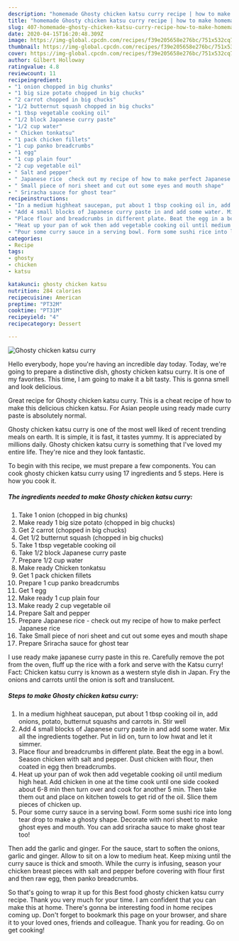 ```yaml
---
description: "homemade Ghosty chicken katsu curry recipe | how to make homemade Ghosty chicken katsu curry"
title: "homemade Ghosty chicken katsu curry recipe | how to make homemade Ghosty chicken katsu curry"
slug: 407-homemade-ghosty-chicken-katsu-curry-recipe-how-to-make-homemade-ghosty-chicken-katsu-curry
date: 2020-04-15T16:20:48.309Z
image: https://img-global.cpcdn.com/recipes/f39e205658e276bc/751x532cq70/ghosty-chicken-katsu-curry-recipe-main-photo.jpg
thumbnail: https://img-global.cpcdn.com/recipes/f39e205658e276bc/751x532cq70/ghosty-chicken-katsu-curry-recipe-main-photo.jpg
cover: https://img-global.cpcdn.com/recipes/f39e205658e276bc/751x532cq70/ghosty-chicken-katsu-curry-recipe-main-photo.jpg
author: Gilbert Holloway
ratingvalue: 4.8
reviewcount: 11
recipeingredient:
- "1 onion chopped in big chunks"
- "1 big size potato chopped in big chucks"
- "2 carrot chopped in big chucks"
- "1/2 butternut squash chopped in big chucks"
- "1 tbsp vegetable cooking oil"
- "1/2 block Japanese curry paste"
- "1/2 cup water"
- " Chicken tonkatsu"
- "1 pack chicken fillets"
- "1 cup panko breadcrumbs"
- "1 egg"
- "1 cup plain four"
- "2 cup vegetable oil"
- " Salt and pepper"
- " Japanese rice  check out my recipe of how to make perfect Japanese rice"
- " Small piece of nori sheet and cut out some eyes and mouth shape"
- " Sriracha sauce for ghost tear"
recipeinstructions:
- "In a medium highheat saucepan, put about 1 tbsp cooking oil in, add onions, potato, butternut squashs and carrots in. Stir well"
- "Add 4 small blocks of Japanese curry paste in and add some water. Mix all the ingredients together. Put in lid on, turn to low hwat and let it simmer."
- "Place flour and breadcrumbs in different plate. Beat the egg in a bowl. Season chicken with salt and pepper. Dust chicken with flour, then coated in egg then breadcrumbs."
- "Heat up your pan of wok then add vegetable cooking oil until medium high heat. Add chicken in one at the time cook until one side cooked about 6-8 min then turn over and cook for another 5 min. Then take them out and place on kitchen towels to get rid of the oil. Slice them pieces of chicken up."
- "Pour some curry sauce in a serving bowl. Form some sushi rice into long tear drop to make a ghosty shape. Decorate with nori sheet to make ghost eyes and mouth. You can add sriracha sauce to make ghost tear too!"
categories:
- Recipe
tags:
- ghosty
- chicken
- katsu

katakunci: ghosty chicken katsu 
nutrition: 284 calories
recipecuisine: American
preptime: "PT32M"
cooktime: "PT31M"
recipeyield: "4"
recipecategory: Dessert

---
```



![Ghosty chicken katsu curry](https://img-global.cpcdn.com/recipes/f39e205658e276bc/751x532cq70/ghosty-chicken-katsu-curry-recipe-main-photo.jpg)

Hello everybody, hope you're having an incredible day today. Today, we're going to prepare a distinctive dish, ghosty chicken katsu curry. It is one of my favorites. This time, I am going to make it a bit tasty. This is gonna smell and look delicious.

Great recipe for Ghosty chicken katsu curry. This is a cheat recipe of how to make this delicious chicken katsu. For Asian people using ready made curry paste is absolutely normal.

Ghosty chicken katsu curry is one of the most well liked of recent trending meals on earth. It is simple, it is fast, it tastes yummy. It is appreciated by millions daily. Ghosty chicken katsu curry is something that I've loved my entire life. They're nice and they look fantastic.


To begin with this recipe, we must prepare a few components. You can cook ghosty chicken katsu curry using 17 ingredients and 5 steps. Here is how you cook it.

<!--inarticleads1-->

##### The ingredients needed to make Ghosty chicken katsu curry:

1. Take 1 onion (chopped in big chunks)
1. Make ready 1 big size potato (chopped in big chucks)
1. Get 2 carrot (chopped in big chucks)
1. Get 1/2 butternut squash (chopped in big chucks)
1. Take 1 tbsp vegetable cooking oil
1. Take 1/2 block Japanese curry paste
1. Prepare 1/2 cup water
1. Make ready  Chicken tonkatsu
1. Get 1 pack chicken fillets
1. Prepare 1 cup panko breadcrumbs
1. Get 1 egg
1. Make ready 1 cup plain four
1. Make ready 2 cup vegetable oil
1. Prepare  Salt and pepper
1. Prepare  Japanese rice - check out my recipe of how to make perfect Japanese rice
1. Take  Small piece of nori sheet and cut out some eyes and mouth shape
1. Prepare  Sriracha sauce for ghost tear


I use ready make japanese curry paste in this re. Carefully remove the pot from the oven, fluff up the rice with a fork and serve with the Katsu curry! Fact: Chicken katsu curry is known as a western style dish in Japan. Fry the onions and carrots until the onion is soft and translucent. 

<!--inarticleads2-->

##### Steps to make Ghosty chicken katsu curry:

1. In a medium highheat saucepan, put about 1 tbsp cooking oil in, add onions, potato, butternut squashs and carrots in. Stir well
1. Add 4 small blocks of Japanese curry paste in and add some water. Mix all the ingredients together. Put in lid on, turn to low hwat and let it simmer.
1. Place flour and breadcrumbs in different plate. Beat the egg in a bowl. Season chicken with salt and pepper. Dust chicken with flour, then coated in egg then breadcrumbs.
1. Heat up your pan of wok then add vegetable cooking oil until medium high heat. Add chicken in one at the time cook until one side cooked about 6-8 min then turn over and cook for another 5 min. Then take them out and place on kitchen towels to get rid of the oil. Slice them pieces of chicken up.
1. Pour some curry sauce in a serving bowl. Form some sushi rice into long tear drop to make a ghosty shape. Decorate with nori sheet to make ghost eyes and mouth. You can add sriracha sauce to make ghost tear too!


Then add the garlic and ginger. For the sauce, start to soften the onions, garlic and ginger. Allow to sit on a low to medium heat. Keep mixing until the curry sauce is thick and smooth. While the curry is infusing, season your chicken breast pieces with salt and pepper before covering with flour first and then raw egg, then panko breadcrumbs. 

So that's going to wrap it up for this Best food ghosty chicken katsu curry recipe. Thank you very much for your time. I am confident that you can make this at home. There's gonna be interesting food in home recipes coming up. Don't forget to bookmark this page on your browser, and share it to your loved ones, friends and colleague. Thank you for reading. Go on get cooking!

